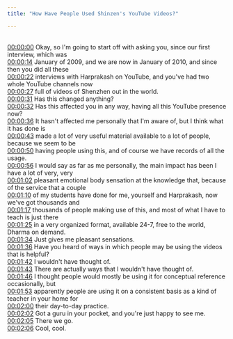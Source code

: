 ```yaml
---
title: "How Have People Used Shinzen's YouTube Videos?"

---
```

<br>[00:00:00](https://www.youtube.com/watch?v=S_Fma6yUT0E&t=0)   Okay, so I'm going to start off with asking you, since our first interview, which was 
<br>[00:00:14](https://www.youtube.com/watch?v=S_Fma6yUT0E&t=14)   January of 2009, and we are now in January of 2010, and since then you did all these 
<br>[00:00:22](https://www.youtube.com/watch?v=S_Fma6yUT0E&t=22)   interviews with Harprakash on YouTube, and you've had two whole YouTube channels now 
<br>[00:00:27](https://www.youtube.com/watch?v=S_Fma6yUT0E&t=27)   full of videos of Shenzhen out in the world. 
<br>[00:00:31](https://www.youtube.com/watch?v=S_Fma6yUT0E&t=31)   Has this changed anything? 
<br>[00:00:32](https://www.youtube.com/watch?v=S_Fma6yUT0E&t=32)   Has this affected you in any way, having all this YouTube presence now? 
<br>[00:00:36](https://www.youtube.com/watch?v=S_Fma6yUT0E&t=36)   It hasn't affected me personally that I'm aware of, but I think what it has done is 
<br>[00:00:43](https://www.youtube.com/watch?v=S_Fma6yUT0E&t=43)   made a lot of very useful material available to a lot of people, because we seem to be 
<br>[00:00:50](https://www.youtube.com/watch?v=S_Fma6yUT0E&t=50)   having people using this, and of course we have records of all the usage. 
<br>[00:00:56](https://www.youtube.com/watch?v=S_Fma6yUT0E&t=56)   I would say as far as me personally, the main impact has been I have a lot of very, very 
<br>[00:01:02](https://www.youtube.com/watch?v=S_Fma6yUT0E&t=62)   pleasant emotional body sensation at the knowledge that, because of the service that a couple 
<br>[00:01:10](https://www.youtube.com/watch?v=S_Fma6yUT0E&t=70)   of my students have done for me, yourself and Harprakash, now we've got thousands and 
<br>[00:01:17](https://www.youtube.com/watch?v=S_Fma6yUT0E&t=77)   thousands of people making use of this, and most of what I have to teach is just there 
<br>[00:01:25](https://www.youtube.com/watch?v=S_Fma6yUT0E&t=85)   in a very organized format, available 24-7, free to the world, Dharma on demand. 
<br>[00:01:34](https://www.youtube.com/watch?v=S_Fma6yUT0E&t=94)   Just gives me pleasant sensations. 
<br>[00:01:36](https://www.youtube.com/watch?v=S_Fma6yUT0E&t=96)   Have you heard of ways in which people may be using the videos that is helpful? 
<br>[00:01:42](https://www.youtube.com/watch?v=S_Fma6yUT0E&t=102)   I wouldn't have thought of. 
<br>[00:01:43](https://www.youtube.com/watch?v=S_Fma6yUT0E&t=103)   There are actually ways that I wouldn't have thought of. 
<br>[00:01:46](https://www.youtube.com/watch?v=S_Fma6yUT0E&t=106)   I thought people would mostly be using it for conceptual reference occasionally, but 
<br>[00:01:53](https://www.youtube.com/watch?v=S_Fma6yUT0E&t=113)   apparently people are using it on a consistent basis as a kind of teacher in your home for 
<br>[00:02:00](https://www.youtube.com/watch?v=S_Fma6yUT0E&t=120)   their day-to-day practice. 
<br>[00:02:02](https://www.youtube.com/watch?v=S_Fma6yUT0E&t=122)   Got a guru in your pocket, and you're just happy to see me. 
<br>[00:02:05](https://www.youtube.com/watch?v=S_Fma6yUT0E&t=125)   There we go. 
<br>[00:02:06](https://www.youtube.com/watch?v=S_Fma6yUT0E&t=126)   Cool, cool. 
<br>